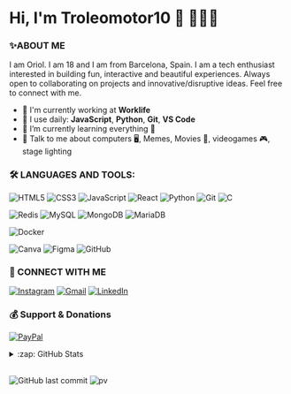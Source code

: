 # Hi, I'm Troleomotor10 👋 👨🏻‍💻

### ✨ABOUT ME

I am Oriol. I am 18 and I am from Barcelona, Spain. I am a tech enthusiast interested in building fun, interactive and beautiful experiences. Always open to collaborating on projects and innovative/disruptive ideas. Feel free to connect with me.

- 🏢 I'm currently working at **Worklife**
- 🚀 I use daily: **JavaScript**, **Python**, **Git**, **VS Code**
- 🌱 I’m currently learning everything 🤣
- 💬 Talk to me about computers 🖥, Memes, Movies 🎥, videogames 🎮, stage lighting

### 🛠️ LANGUAGES AND TOOLS:
![HTML5](https://img.shields.io/badge/html5-%23E34F26.svg?style=for-the-badge&logo=html5&logoColor=white)
![CSS3](https://img.shields.io/badge/css3-%231572B6.svg?style=for-the-badge&logo=css3&logoColor=white)
![JavaScript](https://img.shields.io/badge/javascript-%23323330.svg?style=for-the-badge&logo=javascript&logoColor=%23F7DF1E)
![React](https://img.shields.io/badge/react-%2320232a.svg?style=for-the-badge&logo=react&logoColor=%2361DAFB)
![Python](https://img.shields.io/badge/python-3670A0?style=for-the-badge&logo=python&logoColor=ffdd54)
![Git](https://img.shields.io/badge/git-%23F05033.svg?style=for-the-badge&logo=git&logoColor=white)
![C](https://img.shields.io/badge/c-%2300599C.svg?style=for-the-badge&logo=c&logoColor=white)

![Redis](https://img.shields.io/badge/redis-%23DD0031.svg?style=for-the-badge&logo=redis&logoColor=white)
![MySQL](https://img.shields.io/badge/mysql-%2300f.svg?style=for-the-badge&logo=mysql&logoColor=white)
![MongoDB](https://img.shields.io/badge/MongoDB-%234ea94b.svg?style=for-the-badge&logo=mongodb&logoColor=white)
![MariaDB](https://img.shields.io/badge/MariaDB-003545?style=for-the-badge&logo=mariadb&logoColor=white)

![Docker](https://img.shields.io/badge/docker-%230db7ed.svg?style=for-the-badge&logo=docker&logoColor=white)

![Canva](https://img.shields.io/badge/Canva-%2300C4CC.svg?style=for-the-badge&logo=Canva&logoColor=white)
![Figma](https://img.shields.io/badge/figma-%23F24E1E.svg?style=for-the-badge&logo=figma&logoColor=white)
![GitHub](https://img.shields.io/badge/github-%23121011.svg?style=for-the-badge&logo=github&logoColor=white)

### 🔗 CONNECT WITH ME
<a href="https://www.instagram.com/troleomotor10/" target="blank">![Instagram](https://img.shields.io/badge/Instagram-%23E4405F.svg?style=for-the-badge&logo=Instagram&logoColor=white)</a>
<a href="mailto:troleomotor10@gmail.com" target="blank">![Gmail](https://img.shields.io/badge/Gmail-D14836?style=for-the-badge&logo=gmail&logoColor=white)</a>
<a href="https://www.linkedin.com/in/oriolabadal/" target="blank">![LinkedIn](https://img.shields.io/badge/linkedin-%230077B5.svg?style=for-the-badge&logo=linkedin&logoColor=white)</a>

### 💰 Support & Donations
<a href="https://paypal.me/troleomotor10" target="blank">![PayPal](https://img.shields.io/badge/PayPal-00457C?style=for-the-badge&logo=paypal&logoColor=white)</a>

<details>
<summary>:zap: GitHub Stats</summary>

![Troleomotor10 Github stats](https://github-readme-stats.vercel.app/api?username=Troleomotor10&hide=prs&count_private=true&include_all_commits=true&show_icons=true&theme=highcontrast)
![Troleomotor10 Github most used languages](https://github-readme-stats.vercel.app/api/top-langs/?username=troleomotor10&theme=highcontrast&hide_langs_below=4)

</details>

<br>

![GitHub last commit](https://img.shields.io/github/last-commit/troleomotor10/troleomotor10)
![pv](https://pageview.vercel.app/?github_user=troleomotor10)